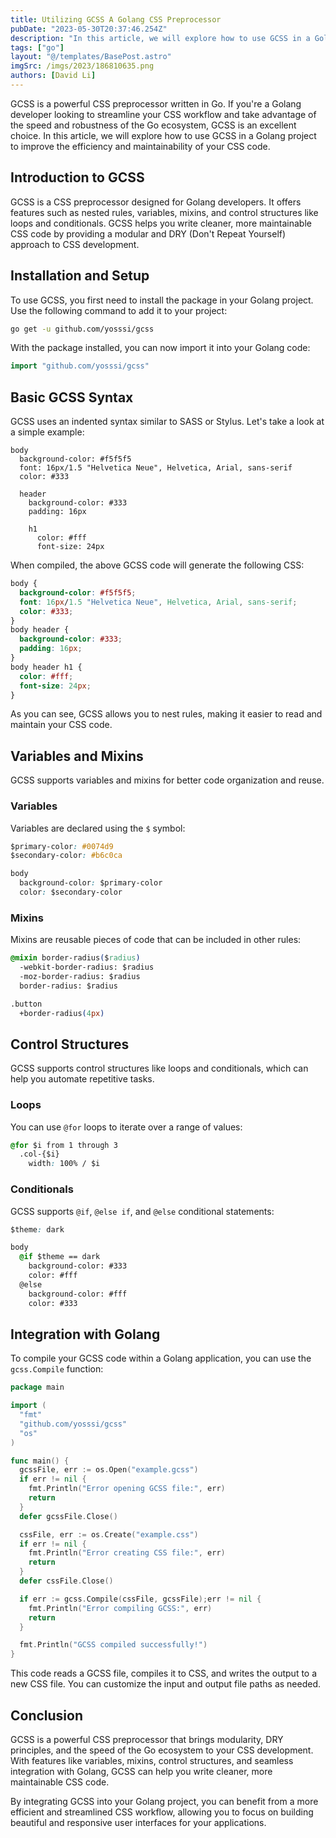 ```yaml
---
title: Utilizing GCSS A Golang CSS Preprocessor
pubDate: "2023-05-30T20:37:46.254Z"
description: "In this article, we will explore how to use GCSS in a Golang project to improve the efficiency and maintainability of your CSS code."
tags: ["go"]
layout: "@/templates/BasePost.astro"
imgSrc: /imgs/2023/186810635.png
authors: [David Li]
---
```



GCSS is a powerful CSS preprocessor written in Go. If you're a Golang developer looking to streamline your CSS workflow and take advantage of the speed and robustness of the Go ecosystem, GCSS is an excellent choice. In this article, we will explore how to use GCSS in a Golang project to improve the efficiency and maintainability of your CSS code.

## Introduction to GCSS

GCSS is a CSS preprocessor designed for Golang developers. It offers features such as nested rules, variables, mixins, and control structures like loops and conditionals. GCSS helps you write cleaner, more maintainable CSS code by providing a modular and DRY (Don't Repeat Yourself) approach to CSS development.

## Installation and Setup

To use GCSS, you first need to install the package in your Golang project. Use the following command to add it to your project:

```bash
go get -u github.com/yosssi/gcss
```

With the package installed, you can now import it into your Golang code:

```go
import "github.com/yosssi/gcss"
```

## Basic GCSS Syntax

GCSS uses an indented syntax similar to SASS or Stylus. Let's take a look at a simple example:

```gcss
body
  background-color: #f5f5f5
  font: 16px/1.5 "Helvetica Neue", Helvetica, Arial, sans-serif
  color: #333

  header
    background-color: #333
    padding: 16px

    h1
      color: #fff
      font-size: 24px
```

When compiled, the above GCSS code will generate the following CSS:

```css
body {
  background-color: #f5f5f5;
  font: 16px/1.5 "Helvetica Neue", Helvetica, Arial, sans-serif;
  color: #333;
}
body header {
  background-color: #333;
  padding: 16px;
}
body header h1 {
  color: #fff;
  font-size: 24px;
}
```

As you can see, GCSS allows you to nest rules, making it easier to read and maintain your CSS code.

## Variables and Mixins

GCSS supports variables and mixins for better code organization and reuse.

### Variables

Variables are declared using the `$` symbol:

```css
$primary-color: #0074d9
$secondary-color: #b6c0ca

body
  background-color: $primary-color
  color: $secondary-color
```

### Mixins

Mixins are reusable pieces of code that can be included in other rules:

```css
@mixin border-radius($radius)
  -webkit-border-radius: $radius
  -moz-border-radius: $radius
  border-radius: $radius

.button
  +border-radius(4px)
```

## Control Structures

GCSS supports control structures like loops and conditionals, which can help you automate repetitive tasks.

### Loops

You can use `@for` loops to iterate over a range of values:

```css
@for $i from 1 through 3
  .col-{$i}
    width: 100% / $i
```

### Conditionals

GCSS supports `@if`, `@else if`, and `@else` conditional statements:

```css
$theme: dark

body
  @if $theme == dark
    background-color: #333
    color: #fff
  @else
    background-color: #fff
    color: #333
```

## Integration with Golang

To compile your GCSS code within a Golang application, you can use the `gcss.Compile` function:

```go
package main

import (
  "fmt"
  "github.com/yosssi/gcss"
  "os"
)

func main() {
  gcssFile, err := os.Open("example.gcss")
  if err != nil {
    fmt.Println("Error opening GCSS file:", err)
    return
  }
  defer gcssFile.Close()

  cssFile, err := os.Create("example.css")
  if err != nil {
    fmt.Println("Error creating CSS file:", err)
    return
  }
  defer cssFile.Close()

  if err := gcss.Compile(cssFile, gcssFile);err != nil {
    fmt.Println("Error compiling GCSS:", err)
    return
  }

  fmt.Println("GCSS compiled successfully!")
}
```

This code reads a GCSS file, compiles it to CSS, and writes the output to a new CSS file. You can customize the input and output file paths as needed.

## Conclusion

GCSS is a powerful CSS preprocessor that brings modularity, DRY principles, and the speed of the Go ecosystem to your CSS development. With features like variables, mixins, control structures, and seamless integration with Golang, GCSS can help you write cleaner, more maintainable CSS code.

By integrating GCSS into your Golang project, you can benefit from a more efficient and streamlined CSS workflow, allowing you to focus on building beautiful and responsive user interfaces for your applications.
